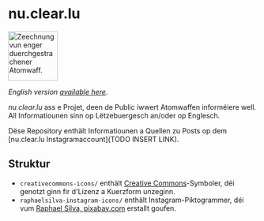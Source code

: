 # nu.clear.lu
<img src="logo/logo-cropped-noname.png" alt="Zeechnung vun enger duerchgestrachener Atomwaff." width="100"/>

_English version [available here](README.md)_.

_nu.clear.lu_ ass e Projet, deen de Public iwwert Atomwaffen informéiere well.
All Informatiounen sinn op Lëtzebuergesch an/oder op Englesch.

Dëse Repository enthält Informatiounen a Quellen zu Posts op dem [nu.clear.lu Instagramaccount](TODO INSERT LINK).

## Struktur
- `creativecommons-icons/` enthält [Creative Commons](https://creativecommons.org/)-Symboler, déi genotzt ginn fir d'Lizenz a Kuerzform unzeginn.
- `raphaelsilva-instagram-icons/` enthält Instagram-Piktogrammer, déi vum [Raphael Silva, pixabay.com](https://pixabay.com/users/raphaelsilva-4702998/) erstallt goufen.

